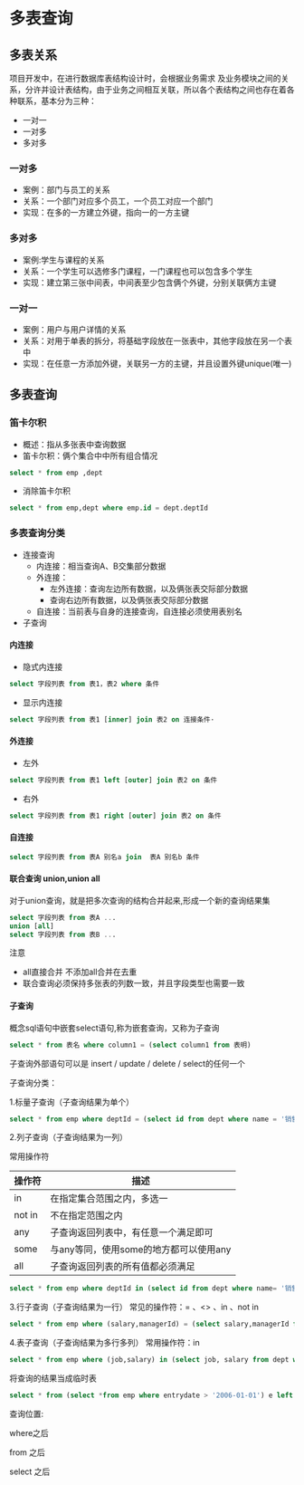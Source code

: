 # 多表查询

## 多表关系

项目开发中，在进行数据库表结构设计时，会根据业务需求 及业务模块之间的关系，分许并设计表结构，由于业务之间相互关联，所以各个表结构之间也存在着各种联系，基本分为三种：

- 一对一
- 一对多
- 多对多

### 一对多

- 案例：部门与员工的关系
- 关系：一个部门对应多个员工，一个员工对应一个部门
- 实现：在多的一方建立外键，指向一的一方主键

### 多对多

- 案例:学生与课程的关系
- 关系：一个学生可以选修多门课程，一门课程也可以包含多个学生
- 实现：建立第三张中间表，中间表至少包含俩个外键，分别关联俩方主键

### 一对一

- 案例：用户与用户详情的关系
- 关系：对用于单表的拆分，将基础字段放在一张表中，其他字段放在另一个表中
- 实现：在任意一方添加外键，关联另一方的主键，并且设置外键unique(唯一)

## 多表查询

### 笛卡尔积

- 概述：指从多张表中查询数据
- 笛卡尔积：俩个集合中中所有组合情况

```sql
select * from emp ,dept
```

- 消除笛卡尔积

```sql
select * from emp,dept where emp.id = dept.deptId 
```

### 多表查询分类

- 连接查询
    - 内连接：相当查询A、B交集部分数据
    - 外连接：
        - 左外连接：查询左边所有数据，以及俩张表交际部分数据
        - 查询右边所有数据，以及俩张表交际部分数据
    - 自连接：当前表与自身的连接查询，自连接必须使用表别名
- 子查询

#### 内连接

- 隐式内连接

```sql
select 字段列表 from 表1，表2 where 条件
```

- 显示内连接

```sql
select 字段列表 from 表1 [inner] join 表2 on 连接条件· 
```

#### 外连接

- 左外

```sql
select 字段列表 from 表1 left [outer] join 表2 on 条件
```

- 右外

```sql
select 字段列表 from 表1 right [outer] join 表2 on 条件
```

#### 自连接

```sql
select 字段列表 from 表A 别名a join  表A 别名b 条件
```

#### 联合查询 union,union all

对于union查询，就是把多次查询的结构合并起来,形成一个新的查询结果集

```sql
select 字段列表 from 表A ...
union [all]
select 字段列表 from 表B ...
```

注意

- all直接合并 不添加all合并在去重
- 联合查询必须保持多张表的列数一致，并且字段类型也需要一致

#### 子查询

概念sql语句中嵌套select语句,称为嵌套查询，又称为子查询

```sql
select * from 表名 where column1 = (select column1 from 表明)
```

子查询外部语句可以是 insert / update / delete / select的任何一个

子查询分类：

1.标量子查询（子查询结果为单个）

```sql
select * from emp where deptId = (select id from dept where name = '销售部')
```

2.列子查询（子查询结果为一列）

常用操作符

|操作符 |描述|
|-------|-----|
|in|在指定集合范围之内，多选一|
|not in |不在指定范围之内|
|any|子查询返回列表中，有任意一个满足即可|
|some|与any等同，使用some的地方都可以使用any|
|all|子查询返回列表的所有值都必须满足|

```sql
select * from emp where deptId in (select id from dept where name= '销售部' or name='研发部')
```

3.行子查询（子查询结果为一行）
常见的操作符：= 、<> 、in 、not in

```sql
select * from emp where (salary,managerId) = (select salary,managerId from  dept name='张无忌')
```

4.表子查询（子查询结果为多行多列）
常用操作符：in

```sql
select * from emp where (job,salary) in (select job, salary from dept where name='finyou' or name = '小胖')
```

将查询的结果当成临时表

```sql
select * from (select *from emp where entrydate > '2006-01-01') e left join dept d on e.deptId = c.id
```

查询位置:

where之后

from 之后

select 之后
